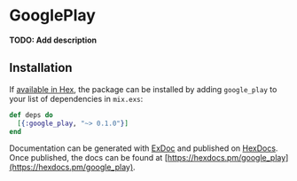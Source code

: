 # GooglePlay

**TODO: Add description**

## Installation

If [available in Hex](https://hex.pm/docs/publish), the package can be installed
by adding `google_play` to your list of dependencies in `mix.exs`:

```elixir
def deps do
  [{:google_play, "~> 0.1.0"}]
end
```

Documentation can be generated with [ExDoc](https://github.com/elixir-lang/ex_doc)
and published on [HexDocs](https://hexdocs.pm). Once published, the docs can
be found at [https://hexdocs.pm/google_play](https://hexdocs.pm/google_play).

